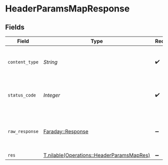 # HeaderParamsMapResponse


## Fields

| Field                                                                                      | Type                                                                                       | Required                                                                                   | Description                                                                                |
| ------------------------------------------------------------------------------------------ | ------------------------------------------------------------------------------------------ | ------------------------------------------------------------------------------------------ | ------------------------------------------------------------------------------------------ |
| `content_type`                                                                             | *String*                                                                                   | :heavy_check_mark:                                                                         | HTTP response content type for this operation                                              |
| `status_code`                                                                              | *Integer*                                                                                  | :heavy_check_mark:                                                                         | HTTP response status code for this operation                                               |
| `raw_response`                                                                             | [Faraday::Response](https://www.rubydoc.info/gems/faraday/Faraday/Response)                | :heavy_minus_sign:                                                                         | Raw HTTP response; suitable for custom response parsing                                    |
| `res`                                                                                      | [T.nilable(Operations::HeaderParamsMapRes)](../../models/operations/headerparamsmapres.md) | :heavy_minus_sign:                                                                         | OK                                                                                         |